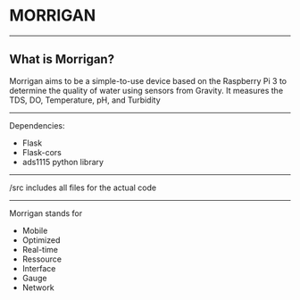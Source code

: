 # MORRIGAN
--- 
## What is Morrigan?
Morrigan aims to be a simple-to-use device based on the Raspberry Pi 3 to determine the quality of water using sensors from Gravity. It measures the TDS, DO, Temperature, pH, and Turbidity

---
Dependencies:

- Flask
- Flask-cors
- ads1115 python library

---

/src includes all files for the actual code

--- 

Morrigan stands for 
- Mobile
- Optimized
- Real-time
- Ressource 
- Interface
- Gauge
- Network


